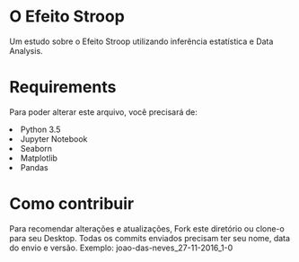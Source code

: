 # O Efeito Stroop

Um estudo sobre o Efeito Stroop utilizando inferência estatística e Data Analysis.

# Requirements

Para poder alterar este arquivo, você precisará de:

<li>Python 3.5</li>
<li>Jupyter Notebook</li>
<li>Seaborn</li>
<li>Matplotlib</li>
<li>Pandas</li>

# Como contribuir

Para recomendar alterações e atualizações, Fork este diretório ou clone-o para seu Desktop. Todas os commits enviados precisam ter seu 
nome, data do envio e versão. Exemplo: joao-das-neves_27-11-2016_1-0
